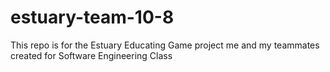 # estuary-team-10-8
This repo is for the Estuary Educating Game project me and my teammates created for Software Engineering Class 
